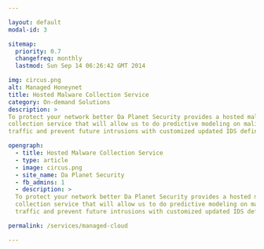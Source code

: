 ```yaml
---

layout: default
modal-id: 3

sitemap:
  priority: 0.7
  changefreq: monthly
  lastmod: Sun Sep 14 06:26:42 GMT 2014

img: circus.png
alt: Managed Honeynet
title: Hosted Malware Collection Service
category: On-demand Solutions
description: >
To protect your network better Da Planet Security provides a hosted malware 
collection service that will allow us to do predictive modeling on malicious
traffic and prevent future intrusions with customized updated IDS definitions.

opengraph:
  - title: Hosted Malware Collection Service
  - type: article
  - image: circus.png
  - site_name: Da Planet Security
  - fb_admins: 1
  - description: >
  To protect your network better Da Planet Security provides a hosted malware 
  collection service that will allow us to do predictive modeling on malicious 
  traffic and prevent future intrusions with customized updated IDS definitions.

permalink: /services/managed-cloud

---
```

